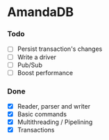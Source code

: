 # AmandaDB

### Todo
- [ ] Persist transaction's changes
- [ ] Write a driver
- [ ] Pub/Sub
- [ ] Boost performance

### Done
- [x] Reader, parser and writer
- [x] Basic commands
- [x] Multithreading / Pipelining
- [X] Transactions
